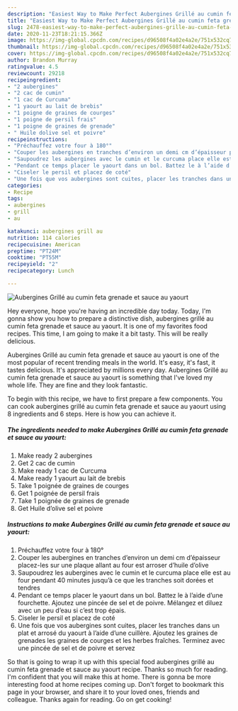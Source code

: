 ```yaml
---
description: "Easiest Way to Make Perfect Aubergines Grillé au cumin feta grenade et sauce au yaourt"
title: "Easiest Way to Make Perfect Aubergines Grillé au cumin feta grenade et sauce au yaourt"
slug: 2478-easiest-way-to-make-perfect-aubergines-grille-au-cumin-feta-grenade-et-sauce-au-yaourt
date: 2020-11-23T18:21:15.366Z
image: https://img-global.cpcdn.com/recipes/d96508f4a02e4a2e/751x532cq70/aubergines-grille-au-cumin-feta-grenade-et-sauce-au-yaourt-photo-principale-de-la-recette.jpg
thumbnail: https://img-global.cpcdn.com/recipes/d96508f4a02e4a2e/751x532cq70/aubergines-grille-au-cumin-feta-grenade-et-sauce-au-yaourt-photo-principale-de-la-recette.jpg
cover: https://img-global.cpcdn.com/recipes/d96508f4a02e4a2e/751x532cq70/aubergines-grille-au-cumin-feta-grenade-et-sauce-au-yaourt-photo-principale-de-la-recette.jpg
author: Brandon Murray
ratingvalue: 4.5
reviewcount: 29218
recipeingredient:
- "2 aubergines"
- "2 cac de cumin"
- "1 cac de Curcuma"
- "1 yaourt au lait de brebis"
- "1 poigne de graines de courges"
- "1 poigne de persil frais"
- "1 poigne de graines de grenade"
- " Huile dolive sel et poivre"
recipeinstructions:
- "Préchauffez votre four à 180°"
- "Couper les aubergines en tranches d’environ un demi cm d’épaisseur placez-les sur une plaque allant au four est arroser d’huile d’olive"
- "Saupoudrez les aubergines avec le cumin et le curcuma place elle est au four pendant 40 minutes jusqu’à ce que les tranches soit dorées et tendres"
- "Pendant ce temps placer le yaourt dans un bol. Battez le à l’aide d’une fourchette. Ajoutez une pincée de sel et de poivre. Mélangez et diluez avec un peu d’eau si c’est trop épais."
- "Ciseler le persil et placez de coté"
- "Une fois que vos aubergines sont cuites, placer les tranches dans un plat et arrosé du yaourt à l’aide d’une cuillère. Ajoutez les graines de grenades les graines de courges et les herbes fraîches. Terminez avec une pincée de sel et de poivre et servez"
categories:
- Recipe
tags:
- aubergines
- grill
- au

katakunci: aubergines grill au 
nutrition: 114 calories
recipecuisine: American
preptime: "PT24M"
cooktime: "PT55M"
recipeyield: "2"
recipecategory: Lunch

---
```



![Aubergines Grillé au cumin feta grenade et sauce au yaourt](https://img-global.cpcdn.com/recipes/d96508f4a02e4a2e/751x532cq70/aubergines-grille-au-cumin-feta-grenade-et-sauce-au-yaourt-photo-principale-de-la-recette.jpg)

Hey everyone, hope you're having an incredible day today. Today, I'm gonna show you how to prepare a distinctive dish, aubergines grillé au cumin feta grenade et sauce au yaourt. It is one of my favorites food recipes. This time, I am going to make it a bit tasty. This will be really delicious.

Aubergines Grillé au cumin feta grenade et sauce au yaourt is one of the most popular of recent trending meals in the world. It's easy, it's fast, it tastes delicious. It's appreciated by millions every day. Aubergines Grillé au cumin feta grenade et sauce au yaourt is something that I've loved my whole life. They are fine and they look fantastic.




To begin with this recipe, we have to first prepare a few components. You can cook aubergines grillé au cumin feta grenade et sauce au yaourt using 8 ingredients and 6 steps. Here is how you can achieve it.

<!--inarticleads1-->

##### The ingredients needed to make Aubergines Grillé au cumin feta grenade et sauce au yaourt:

1. Make ready 2 aubergines
1. Get 2 cac de cumin
1. Make ready 1 cac de Curcuma
1. Make ready 1 yaourt au lait de brebis
1. Take 1 poignée de graines de courges
1. Get 1 poignée de persil frais
1. Take 1 poignée de graines de grenade
1. Get  Huile d’olive sel et poivre




<!--inarticleads2-->

##### Instructions to make Aubergines Grillé au cumin feta grenade et sauce au yaourt:

1. Préchauffez votre four à 180°
1. Couper les aubergines en tranches d’environ un demi cm d’épaisseur placez-les sur une plaque allant au four est arroser d’huile d’olive
1. Saupoudrez les aubergines avec le cumin et le curcuma place elle est au four pendant 40 minutes jusqu’à ce que les tranches soit dorées et tendres
1. Pendant ce temps placer le yaourt dans un bol. Battez le à l’aide d’une fourchette. Ajoutez une pincée de sel et de poivre. Mélangez et diluez avec un peu d’eau si c’est trop épais.
1. Ciseler le persil et placez de coté
1. Une fois que vos aubergines sont cuites, placer les tranches dans un plat et arrosé du yaourt à l’aide d’une cuillère. Ajoutez les graines de grenades les graines de courges et les herbes fraîches. Terminez avec une pincée de sel et de poivre et servez




So that is going to wrap it up with this special food aubergines grillé au cumin feta grenade et sauce au yaourt recipe. Thanks so much for reading. I'm confident that you will make this at home. There is gonna be more interesting food at home recipes coming up. Don't forget to bookmark this page in your browser, and share it to your loved ones, friends and colleague. Thanks again for reading. Go on get cooking!
